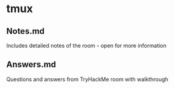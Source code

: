 # tmux

## Notes.md

Includes detailed notes of the room - open for more information

## Answers.md

Questions and answers from TryHackMe room with walkthrough
